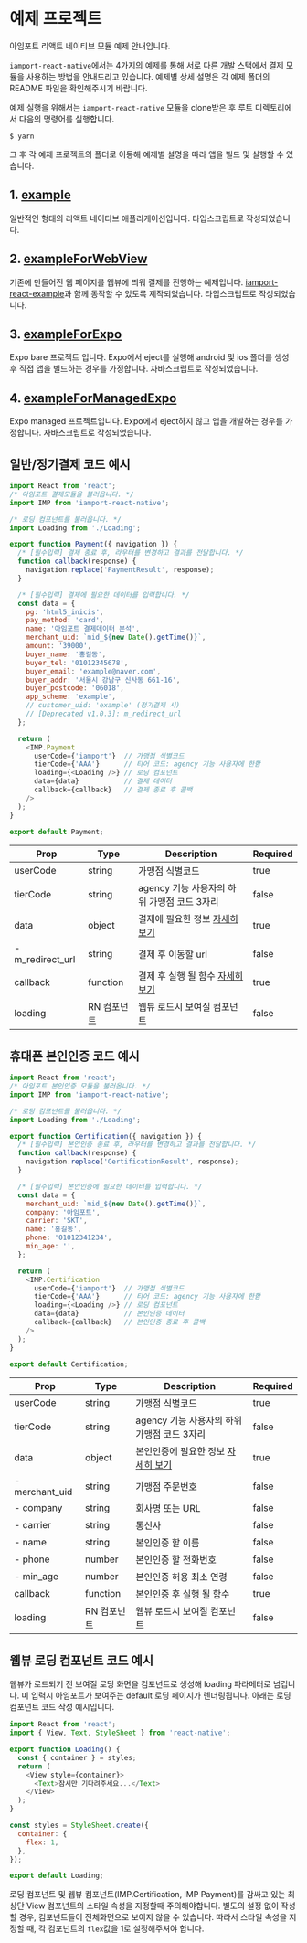 # 예제 프로젝트
아임포트 리액트 네이티브 모듈 예제 안내입니다.

`iamport-react-native`에서는 4가지의 예제를 통해 서로 다른 개발 스택에서 결제 모듈을 사용하는 방법을 안내드리고 있습니다.
예제별 상세 설명은 각 예제 폴더의 README 파일을 확인해주시기 바랍니다.

예제 실행을 위해서는 `iamport-react-native` 모듈을 clone받은 후 루트 디렉토리에서 다음의 명령어를 실행합니다.
```shell
$ yarn
```
그 후 각 예제 프로젝트의 폴더로 이동해 예제별 설명을 따라 앱을 빌드 및 실행할 수 있습니다.

## 1. [example](../example/README.md)
일반적인 형태의 리액트 네이티브 애플리케이션입니다.
타입스크립트로 작성되었습니다.

## 2. [exampleForWebView](../exampleForWebView/README.md)
기존에 만들어진 웹 페이지를 웹뷰에 띄워 결제를 진행하는 예제입니다.
[iamport-react-example](https://github.com/iamport/iamport-react-example)과 함께 동작할 수 있도록 제작되었습니다.
타입스크립트로 작성되었습니다.

## 3. [exampleForExpo](../exampleForExpo/README.md)
Expo bare 프로젝트 입니다.
Expo에서 eject를 실행해 android 및 ios 폴더를 생성 후 직접 앱을 빌드하는 경우를 가정합니다.
자바스크립트로 작성되었습니다.

## 4. [exampleForManagedExpo](../exampleForManagedExpo/README.md)
Expo managed 프로젝트입니다.
Expo에서 eject하지 않고 앱을 개발하는 경우를 가정합니다.
자바스크립트로 작성되었습니다.

## 일반/정기결제 코드 예시
```javascript
import React from 'react';
/* 아임포트 결제모듈을 불러옵니다. */
import IMP from 'iamport-react-native';

/* 로딩 컴포넌트를 불러옵니다. */
import Loading from './Loading';

export function Payment({ navigation }) {
  /* [필수입력] 결제 종료 후, 라우터를 변경하고 결과를 전달합니다. */
  function callback(response) {
    navigation.replace('PaymentResult', response);
  }

  /* [필수입력] 결제에 필요한 데이터를 입력합니다. */
  const data = {
    pg: 'html5_inicis',
    pay_method: 'card',
    name: '아임포트 결제데이터 분석',
    merchant_uid: `mid_${new Date().getTime()}`,
    amount: '39000',
    buyer_name: '홍길동',
    buyer_tel: '01012345678',
    buyer_email: 'example@naver.com',
    buyer_addr: '서울시 강남구 신사동 661-16',
    buyer_postcode: '06018',
    app_scheme: 'example',
    // customer_uid: 'example' (정기결제 시)
    // [Deprecated v1.0.3]: m_redirect_url
  };

  return (
    <IMP.Payment
      userCode={'iamport'}  // 가맹점 식별코드
      tierCode={'AAA'}      // 티어 코드: agency 기능 사용자에 한함
      loading={<Loading />} // 로딩 컴포넌트
      data={data}           // 결제 데이터
      callback={callback}   // 결제 종료 후 콜백
    />
  );
}

export default Payment;
```

| Prop             | Type          | Description                                                     | Required   |
|------------------| ------------- |-----------------------------------------------------------------| ---------- |
| userCode         | string        | 가맹점 식별코드                                                        | true       |
| tierCode         | string        | agency 기능 사용자의 하위 가맹점 코드 3자리                                    | false       |
| data             | object        | 결제에 필요한 정보 [자세히 보기](https://docs.iamport.kr/sdk/javascript-sdk#request_pay)           | true       |
| - m_redirect_url | string        | 결제 후 이동할 url                                                    | false       |
| callback         | function      | 결제 후 실행 될 함수 [자세히보기](https://docs.iamport.kr/sdk/javascript-sdk) | true       |
| loading          | RN 컴포넌트     | 웹뷰 로드시 보여질 컴포넌트                                                 | false      |


## 휴대폰 본인인증 코드 예시
```javascript
import React from 'react';
/* 아임포트 본인인증 모듈을 불러옵니다. */
import IMP from 'iamport-react-native';

/* 로딩 컴포넌트를 불러옵니다. */
import Loading from './Loading';

export function Certification({ navigation }) {
  /* [필수입력] 본인인증 종료 후, 라우터를 변경하고 결과를 전달합니다. */
  function callback(response) {
    navigation.replace('CertificationResult', response);
  }

  /* [필수입력] 본인인증에 필요한 데이터를 입력합니다. */
  const data = {
    merchant_uid: `mid_${new Date().getTime()}`,
    company: '아임포트',
    carrier: 'SKT',
    name: '홍길동',
    phone: '01012341234',
    min_age: '',
  };

  return (
    <IMP.Certification
      userCode={'iamport'}  // 가맹점 식별코드
      tierCode={'AAA'}      // 티어 코드: agency 기능 사용자에 한함
      loading={<Loading />} // 로딩 컴포넌트
      data={data}           // 본인인증 데이터
      callback={callback}   // 본인인증 종료 후 콜백
    />
  );
}

export default Certification;
```

| Prop          | Type          |  Description                       | Required   |
| ------------- | ------------- | ---------------------------------- | ---------- |
| userCode      | string        | 가맹점 식별코드                        | true       |
| tierCode      | string        | agency 기능 사용자의 하위 가맹점 코드 3자리 | false       |
| data          | object        | 본인인증에 필요한 정보 [자세히 보기](https://https://docs.iamport.kr/tech/mobile-authentication#call-authentication)      | true       |
| - merchant_uid| string        | 가맹점 주문번호                        | false      |
| - company     | string        | 회사명 또는 URL                       | false      |
| - carrier     | string        | 통신사                               | false      |
| - name        | string        | 본인인증 할 이름                        | false      |
| - phone       | number        | 본인인증 할 전화번호                     | false      |
| - min_age     | number        | 본인인증 허용 최소 연령                  | false      |
| callback      | function      | 본인인증 후 실행 될 함수                 | true       |
| loading       | RN 컴포넌트     | 웹뷰 로드시 보여질 컴포넌트               | false      |

## 웹뷰 로딩 컴포넌트 코드 예시
웹뷰가 로드되기 전 보여질 로딩 화면을 컴포넌트로 생성해 loading 파라메터로 넘깁니다.
미 입력시 아임포트가 보여주는 default 로딩 페이지가 렌더링됩니다. 아래는 로딩 컴포넌트 코드 작성 예시입니다.

```javascript
import React from 'react';
import { View, Text, StyleSheet } from 'react-native';

export function Loading() {
  const { container } = styles;
  return (
    <View style={container}>
      <Text>잠시만 기다려주세요...</Text>
    </View>
  );
}

const styles = StyleSheet.create({
  container: {
    flex: 1,
  },
});

export default Loading;
```

로딩 컴포넌트 및 웹뷰 컴포넌트(IMP.Certification, IMP Payment)를 감싸고 있는 최상단 View 컴포넌트의 스타일 속성을 지정할때 주의해야합니다.
별도의 설정 없이 작성할 경우, 컴포넌트들이 전체화면으로 보이지 않을 수 있습니다.
따라서 스타일 속성을 지정할 때, 각 컴포넌트의 `flex`값을 1로 설정해주셔야 합니다.
